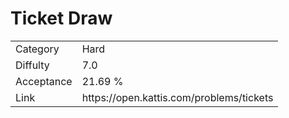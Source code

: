 # Ticket Draw

<table>
    <tr>
        <td>Category</td>
        <td>Hard</td>
    </tr>
    <tr>
        <td>Diffulty</td>
        <td>7.0</td>
    </tr>
    <tr>
        <td>Acceptance</td>
        <td>21.69 %</td>
    </tr>
    <tr>
        <td>Link</td>
        <td>https://open.kattis.com/problems/tickets</td>
    </tr>
</table>